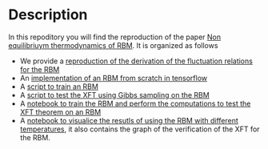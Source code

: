 # Description

In this repoditory you will find the reproduction of the paper [Non equilibriuym thermodynamics of RBM](https://github.com/juancitotrucupey/Learning_ML/blob/master/Non_Equilibrium_Thermodynamics_of_ML/non%20equilibrium%20thermodynamics%20of%20RBM.pdf). It is organized as follows

- We provide a [reproduction of the derivation of the fluctuation relations for the RBM](https://github.com/juancitotrucupey/Learning_ML/blob/master/Non_Equilibrium_Thermodynamics_of_ML/nonequilibrium-thermodynamics-rbm.pdf)
- An [implementation of an RBM from scratch in tensorflow](https://github.com/juancitotrucupey/Learning_ML/tree/master/Non_Equilibrium_Thermodynamics_of_ML/RBM/rbm_class)
- A [script to train an RBM](https://github.com/juancitotrucupey/Learning_ML/blob/master/Non_Equilibrium_Thermodynamics_of_ML/RBM/Trainning.py)
- A [script to test the XFT using Gibbs sampling on the RBM](https://github.com/juancitotrucupey/Learning_ML/blob/master/Non_Equilibrium_Thermodynamics_of_ML/RBM/Test_XFT.py)
- A [notebook to train the RBM and perform the computations to test the XFT theorem on an RBM](https://github.com/juancitotrucupey/Learning_ML/blob/master/Non_Equilibrium_Thermodynamics_of_ML/RBM/RBM.ipynb)
- A [notebook to visualice the resutls of using the RBM with different temperatures](https://github.com/juancitotrucupey/Learning_ML/blob/master/Non_Equilibrium_Thermodynamics_of_ML/DatosRBM/DatosRBM/Graficas.ipynb), it also contains the graph of the verification of the XFT for the RBM.
 
